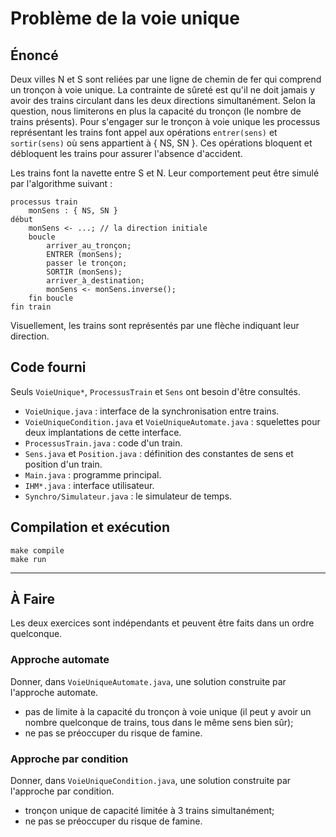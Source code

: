 Problème de la voie unique
==========================

Énoncé
------

Deux villes N et S sont reliées par une ligne de chemin de fer qui comprend
un tronçon à voie unique. La contrainte de sûreté est qu'il ne doit jamais y
avoir des trains circulant dans les deux directions simultanément. Selon la
question, nous limiterons en plus la capacité du tronçon (le nombre de
trains présents). Pour s'engager sur le tronçon à voie unique les processus
représentant les trains font appel aux opérations `entrer(sens)` et
`sortir(sens)` où sens appartient à { NS, SN }. Ces opérations bloquent et
débloquent les trains pour assurer l'absence d'accident.

Les trains font la navette entre S et N. Leur comportement peut être simulé
par l'algorithme suivant :

    processus train
        monSens : { NS, SN }
    début
        monSens <- ...; // la direction initiale
        boucle
            arriver_au_tronçon;
            ENTRER (monSens);
            passer le tronçon;
            SORTIR (monSens);
            arriver_à_destination;
            monSens <- monSens.inverse();
        fin boucle
    fin train

Visuellement, les trains sont représentés par une flèche indiquant leur direction.

Code fourni
-----------
Seuls `VoieUnique*`, `ProcessusTrain` et `Sens` ont besoin d'être consultés.

- `VoieUnique.java` : interface de la synchronisation entre trains.
- `VoieUniqueCondition.java` et `VoieUniqueAutomate.java` : squelettes pour deux implantations de cette interface.
- `ProcessusTrain.java` : code d'un train.
- `Sens.java` et `Position.java` : définition des constantes de sens et position d'un train.
- `Main.java` : programme principal.
- `IHM*.java` : interface utilisateur.
- `Synchro/Simulateur.java` : le simulateur de temps.

Compilation et exécution
----------------------
    make compile
    make run

----------------------------------------------------------------

À Faire
-------

Les deux exercices sont indépendants et peuvent être faits dans un ordre
quelconque. 

### Approche automate

Donner, dans `VoieUniqueAutomate.java`, une solution construite par l'approche automate.

   - pas de limite à la capacité du tronçon à voie unique (il peut y avoir un nombre quelconque de trains, tous dans le même sens bien sûr);
   - ne pas se préoccuper du risque de famine.

### Approche par condition

Donner, dans `VoieUniqueCondition.java`, une solution construite par l'approche par condition.

   - tronçon unique de capacité limitée à 3 trains simultanément;
   - ne pas se préoccuper du risque de famine.



